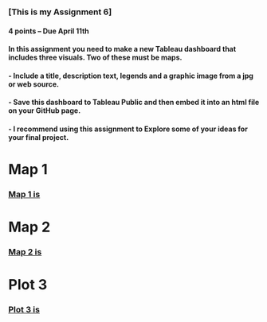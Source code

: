 ### [This is my Assignment 6]
#### 4 points – Due April 11th 

#### In this assignment you need to make a new Tableau dashboard that includes three visuals. Two of these must be maps. 
#### - Include a title, description text, legends and a graphic image from a jpg or web source. 
#### - Save this dashboard to Tableau Public and then embed it into an html file on your GitHub page. 
#### - I recommend using this assignment to Explore some of your ideas for your final project. 

# Map 1
### [Map 1 is ](https://github.com/farzanehf/LA-558/tree/main/Exercises_/)
 
# Map 2
### [Map 2 is ](https://github.com/farzanehf/LA-558/tree/main/Exercises_/)

# Plot 3
### [Plot 3 is ](https://github.com/farzanehf/LA-558/tree/main/Exercises_/)

